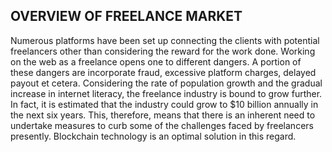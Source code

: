 ## OVERVIEW OF FREELANCE MARKET
Numerous platforms have been set up connecting the clients with potential freelancers other than considering the reward for the work
done. Working on the web as a freelance opens one to different dangers. A portion of these dangers are incorporate fraud, excessive
platform charges, delayed payout et cetera. Considering the rate of population growth and the gradual increase in internet literacy, the
freelance industry is bound to grow further. In fact, it is estimated that the industry could grow to $10 billion annually in the next six years. This,
therefore, means that there is an inherent need to undertake measures to curb some of the challenges faced by freelancers presently.
Blockchain technology is an optimal solution in this regard.
